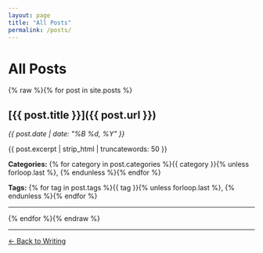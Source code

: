 ```yaml
---
layout: page
title: "All Posts"
permalink: /posts/
---
```


# All Posts

{% raw %}{% for post in site.posts %}
## [{{ post.title }}]({{ post.url }})
*{{ post.date | date: "%B %d, %Y" }}*

{{ post.excerpt | strip_html | truncatewords: 50 }}

**Categories:** {% for category in post.categories %}{{ category }}{% unless forloop.last %}, {% endunless %}{% endfor %}

**Tags:** {% for tag in post.tags %}{{ tag }}{% unless forloop.last %}, {% endunless %}{% endfor %}

---

{% endfor %}{% endraw %}

---

[← Back to Writing](/writing/) 